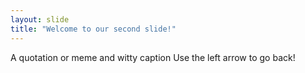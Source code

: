 ```yaml
---
layout: slide
title: "Welcome to our second slide!"
---
```

A quotation or meme and witty caption
Use the left arrow to go back!
